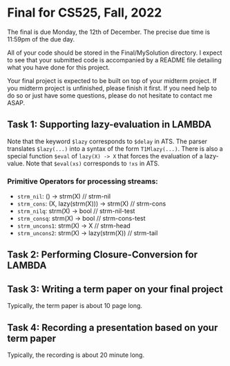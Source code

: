 # Final for CS525, Fall, 2022

The final is due Monday, the 12th of December.  The precise due
time is 11:59pm of the due day.

All of your code should be stored in the Final/MySolution directory.
I expect to see that your submitted code is accompanied by a README file
detailing what you have done for this project.

Your final project is expected to be built on top of your midterm project.
If you midterm project is unfinished, please finish it first. If you need
help to do so or just have some questions, please do not hesitate to contact
me ASAP.

## Task 1: Supporting lazy-evaluation in LAMBDA

Note that the keyword `$lazy` corresponds to `$delay` in ATS.  The
parser translates `$lazy(...)` into a syntax of the form `T1Mlazy(...)`.
There is also a special function `$eval` of `lazy(X) -> X` that forces
the evaluation of a lazy-value. Note that `$eval(xs)` corresponds to `!xs` in ATS.

### Primitive Operators for processing streams:

  * `strm_nil`: () -> strm(X) // strm-nil
  * `strm_cons`: (X, lazy(strm(X))) -> strm(X) // strm-cons
  * `strm_nilq`: strm(X) -> bool // strm-nil-test
  * `strm_consq`: strm(X) -> bool // strm-cons-test
  * `strm_uncons1`: strm(X) -> X // strm-head
  * `strm_uncons2`: strm(X) -> lazy(strm(X)) // strm-tail


## Task 2: Performing Closure-Conversion for LAMBDA

## Task 3: Writing a term paper on your final project
Typically, the term paper is about 10 page long.

## Task 4: Recording a presentation based on your term paper
Typically, the recording is about 20 minute long.
